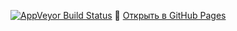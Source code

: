 [![AppVeyor Build Status](https://ci.appveyor.com/api/projects/status/github/TommyMolly/card-validator?branch=main&svg=true)](https://ci.appveyor.com/project/TommyMolly/card-validator)
🔗 [Открыть в GitHub Pages](https://tommymolly.github.io/card-validator/)